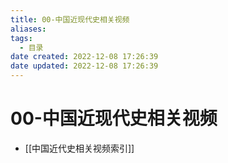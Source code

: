```yaml
---
title: 00-中国近现代史相关视频
aliases:
tags:
  - 目录
date created: 2022-12-08 17:26:39
date updated: 2022-12-08 17:26:39
---
```


# 00-中国近现代史相关视频

- [[中国近代史相关视频索引]]
